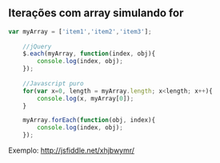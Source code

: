 ## Iterações com array simulando for

```javascript
var myArray = ['item1','item2','item3'];
	
	//jQuery
	$.each(myArray, function(index, obj){
		console.log(index, obj);
	});
	
	//Javascript puro
	for(var x=0, length = myArray.length; x<length; x++){
		console.log(x, myArray[0]);
	}

	myArray.forEach(function(obj, index){
		console.log(index, obj);
	});
```
Exemplo: http://jsfiddle.net/xhjbwymr/
